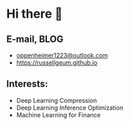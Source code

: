 # Hi there 👋
## E-mail, BLOG
- oppenheimer1223@outlook.com
- https://russellgeum.github.io  
## Interests:
- Deep Learning Compression  
- Deep Learning Inference Optimization
- Machine Learning for Finance
